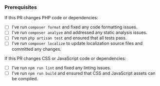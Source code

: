 <!-- Explain what this PR does. -->

### Prerequisites

If this PR changes PHP code or dependencies:

- [ ] I've run `composer format` and fixed any code formatting issues.
- [ ] I've run `composer analyze` and addressed any static analysis issues.
- [ ] I've run `php artisan test` and ensured that all tests pass.
- [ ] I've run `composer localize` to update localization source files and committed any changes.

If this PR changes CSS or JavaScript code or dependencies:

- [ ] I've run `npm run lint` and fixed any linting issues.
- [ ] I've run `npm run build` and ensured that CSS and JavaScript assets can be compiled.
